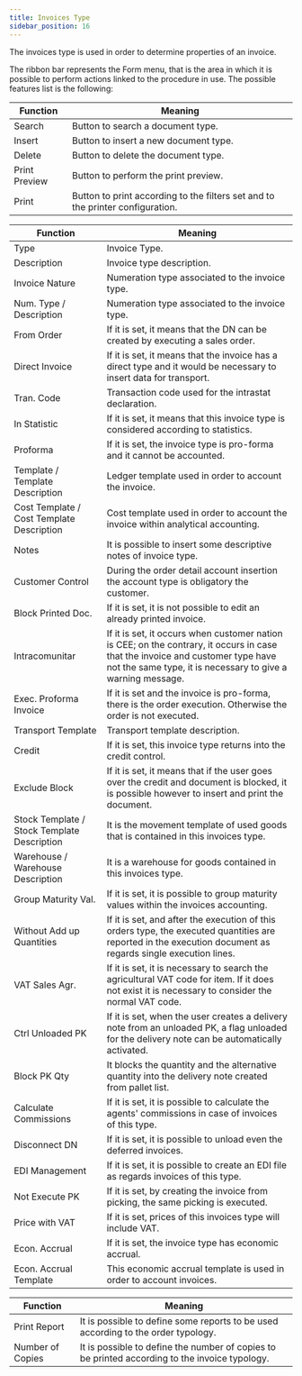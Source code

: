 ```yaml
---
title: Invoices Type
sidebar_position: 16
---
```


The invoices type is used in order to determine properties of an invoice.

The ribbon bar represents the Form menu, that is the area in which it is possible to perform actions linked to the procedure in use. The possible features list is the following:



| Function | Meaning |
| --- | --- |
| Search | Button to search a document type.  |
| Insert | Button to insert a new document type.  |
| Delete | Button to delete the document type.  |
| Print Preview | Button to perform the print preview. |
| Print | Button to print according to the filters set and to the printer configuration. |



| Function | Meaning |
| --- | --- |
| Type  | Invoice Type. |
| Description  | Invoice type description. |
| Invoice Nature | Numeration type associated to the invoice type. |
| Num. Type / Description | Numeration type associated to the invoice type. |
| From Order | If it is set, it means that the DN can be created by executing a sales order. |
| Direct Invoice | If it is set, it means that the invoice has a direct type and it would be necessary to insert data for transport. |
| Tran. Code | Transaction code used for the intrastat declaration. |
| In Statistic | If it is set, it means that this invoice type is considered according to statistics. |
| Proforma | If it is set, the invoice type is pro-forma and it cannot be accounted. |
| Template / Template Description | Ledger template used in order to account the invoice. |
| Cost Template / Cost Template Description | Cost template used in order to account the invoice within analytical accounting. |
| Notes | It is possible to insert some descriptive notes of invoice type. |
| Customer Control | During the order detail account insertion the account type is obligatory the customer. |
| Block Printed Doc. | If it is set, it is not possible to edit an already printed invoice. |
| Intracomunitar | If it is set, it occurs when customer nation is CEE; on the contrary, it occurs in case that the invoice and customer type have not the same type, it is necessary to give a warning message. |
| Exec. Proforma Invoice | If it is set and the invoice is pro-forma, there is the order execution. Otherwise the order is not executed. |
| Transport Template | Transport template description. |
| Credit | If it is set, this invoice type returns into the credit control. |
| Exclude Block | If it is set, it means that if the user goes over the credit and document is blocked, it is possible however to insert and print the document. |
| Stock Template / Stock Template Description | It is the movement template of used goods that is contained in this invoices type. |
| Warehouse / Warehouse Description | It is a warehouse for goods contained in this invoices type. |
| Group Maturity Val. | If it is set, it is possible to group maturity values within the invoices accounting. |
| Without Add up Quantities | If it is set, and after the execution of this orders type, the executed quantities are reported in the execution document as regards single execution lines. |
| VAT Sales Agr. | If it is set, it is necessary to search the agricultural VAT code for item. If it does not exist it is necessary to consider the normal VAT code. |
| Ctrl Unloaded PK | If it is set, when the user creates a delivery note from an unloaded PK, a flag unloaded for the delivery note can be automatically activated. |
| Block PK Qty | It blocks the quantity and the alternative quantity into the delivery note created from pallet list. |
| Calculate Commissions | If it is set, it is possible to calculate the agents' commissions in case of invoices of this type. |
| Disconnect DN | If it is set, it is possible to unload even the deferred invoices. |
| EDI Management | If it is set, it is possible to create an EDI file as regards invoices of this type. |
| Not Execute PK | If it is set, by creating the invoice from picking, the same picking is executed. |
| Price with VAT | If it is set, prices of this invoices type will include VAT. |
| Econ. Accrual | If it is set, the invoice type has economic accrual. |
| Econ. Accrual Template | This economic accrual template is used in order to account invoices. |



| Function | Meaning |
| --- | --- |
| Print Report | It is possible to define some reports to be used according to the order typology. |
| Number of Copies | It is possible to define the number of copies to be printed according to the invoice typology. |






